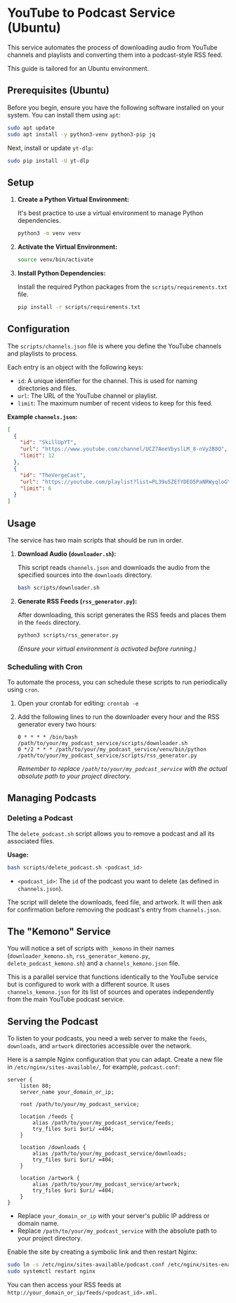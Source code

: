 # YouTube to Podcast Service (Ubuntu)

This service automates the process of downloading audio from YouTube channels and playlists and converting them into a podcast-style RSS feed.

This guide is tailored for an Ubuntu environment.

## Prerequisites (Ubuntu)

Before you begin, ensure you have the following software installed on your system. You can install them using `apt`:

```bash
sudo apt update
sudo apt install -y python3-venv python3-pip jq
```

Next, install or update `yt-dlp`:

```bash
sudo pip install -U yt-dlp
```

## Setup

1.  **Create a Python Virtual Environment:**

    It's best practice to use a virtual environment to manage Python dependencies.

    ```bash
    python3 -m venv venv
    ```

2.  **Activate the Virtual Environment:**

    ```bash
    source venv/bin/activate
    ```

3.  **Install Python Dependencies:**

    Install the required Python packages from the `scripts/requirements.txt` file.

    ```bash
    pip install -r scripts/requirements.txt
    ```

## Configuration

The `scripts/channels.json` file is where you define the YouTube channels and playlists to process.

Each entry is an object with the following keys:

-   `id`: A unique identifier for the channel. This is used for naming directories and files.
-   `url`: The URL of the YouTube channel or playlist.
-   `limit`: The maximum number of recent videos to keep for this feed.

**Example `channels.json`:**

```json
[
  {
    "id": "SkillUpYT",
    "url": "https://www.youtube.com/channel/UCZ7AeeVbyslLM_8-nVy2B8Q",
    "limit": 12
  },
  {
    "id": "TheVergeCast",
    "url": "https://youtube.com/playlist?list=PL39u5ZEfYDEO5PaNRWyqloGY6zzJ1fjBa&si=qNN0R_3Bwylkcbje",
    "limit": 6
  }
]
```

## Usage

The service has two main scripts that should be run in order.

1.  **Download Audio (`downloader.sh`):**

    This script reads `channels.json` and downloads the audio from the specified sources into the `downloads` directory.

    ```bash
    bash scripts/downloader.sh
    ```

2.  **Generate RSS Feeds (`rss_generator.py`):**

    After downloading, this script generates the RSS feeds and places them in the `feeds` directory.

    ```bash
    python3 scripts/rss_generator.py
    ```

    *(Ensure your virtual environment is activated before running.)*

### Scheduling with Cron

To automate the process, you can schedule these scripts to run periodically using `cron`.

1.  Open your crontab for editing: `crontab -e`
2.  Add the following lines to run the downloader every hour and the RSS generator every two hours:

    ```crontab
    0 * * * * /bin/bash /path/to/your/my_podcast_service/scripts/downloader.sh
    0 */2 * * * /path/to/your/my_podcast_service/venv/bin/python /path/to/your/my_podcast_service/scripts/rss_generator.py
    ```

    *Remember to replace `/path/to/your/my_podcast_service` with the actual absolute path to your project directory.*

## Managing Podcasts

### Deleting a Podcast

The `delete_podcast.sh` script allows you to remove a podcast and all its associated files.

**Usage:**

```bash
bash scripts/delete_podcast.sh <podcast_id>
```

-   `<podcast_id>`: The `id` of the podcast you want to delete (as defined in `channels.json`).

The script will delete the downloads, feed file, and artwork. It will then ask for confirmation before removing the podcast's entry from `channels.json`.

## The "Kemono" Service

You will notice a set of scripts with `_kemono` in their names (`downloader_kemono.sh`, `rss_generator_kemono.py`, `delete_podcast_kemono.sh`) and a `channels_kemono.json` file.

This is a parallel service that functions identically to the YouTube service but is configured to work with a different source. It uses `channels_kemono.json` for its list of sources and operates independently from the main YouTube podcast service.

## Serving the Podcast

To listen to your podcasts, you need a web server to make the `feeds`, `downloads`, and `artwork` directories accessible over the network.

Here is a sample Nginx configuration that you can adapt. Create a new file in `/etc/nginx/sites-available/`, for example, `podcast.conf`:

```nginx
server {
    listen 80;
    server_name your_domain_or_ip;

    root /path/to/your/my_podcast_service;

    location /feeds {
        alias /path/to/your/my_podcast_service/feeds;
        try_files $uri $uri/ =404;
    }

    location /downloads {
        alias /path/to/your/my_podcast_service/downloads;
        try_files $uri $uri/ =404;
    }

    location /artwork {
        alias /path/to/your/my_podcast_service/artwork;
        try_files $uri $uri/ =404;
    }
}
```

-   Replace `your_domain_or_ip` with your server's public IP address or domain name.
-   Replace `/path/to/your/my_podcast_service` with the absolute path to your project directory.

Enable the site by creating a symbolic link and then restart Nginx:

```bash
sudo ln -s /etc/nginx/sites-available/podcast.conf /etc/nginx/sites-enabled/
sudo systemctl restart nginx
```

You can then access your RSS feeds at `http://your_domain_or_ip/feeds/<podcast_id>.xml`.